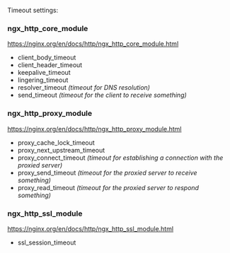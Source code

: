 Timeout settings:

### ngx_http_core_module
https://nginx.org/en/docs/http/ngx_http_core_module.html

- client_body_timeout
- client_header_timeout
- keepalive_timeout
- lingering_timeout
- resolver_timeout _(timeout for DNS resolution)_
- send_timeout _(timeout for the client to receive something)_

### ngx_http_proxy_module
https://nginx.org/en/docs/http/ngx_http_proxy_module.html

- proxy_cache_lock_timeout
- proxy_next_upstream_timeout
- proxy_connect_timeout _(timeout for establishing a connection with the proxied server)_
- proxy_send_timeout _(timeout for the proxied server to receive something)_
- proxy_read_timeout _(timeout for the proxied server to respond something)_

### ngx_http_ssl_module
https://nginx.org/en/docs/http/ngx_http_ssl_module.html

- ssl_session_timeout
